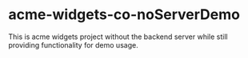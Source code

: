# acme-widgets-co-noServerDemo
This is acme widgets project without the backend server while still providing functionality for demo usage.
